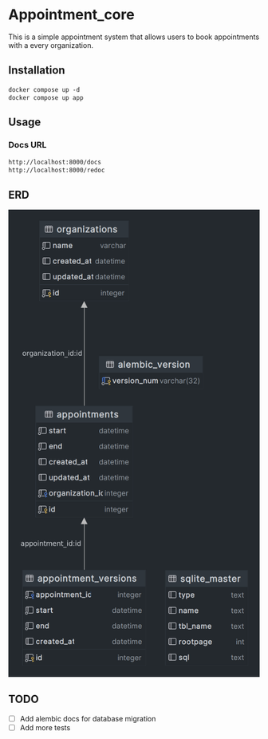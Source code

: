 # Appointment_core

This is a simple appointment system that allows users to book appointments with a every organization.

## Installation
```
docker compose up -d
docker compose up app
```

## Usage
### Docs URL
```
http://localhost:8000/docs
http://localhost:8000/redoc
```


## ERD
![ERD](appointments-erd.png)

## TODO
- [ ] Add alembic docs for database migration
- [ ] Add more tests

## 


